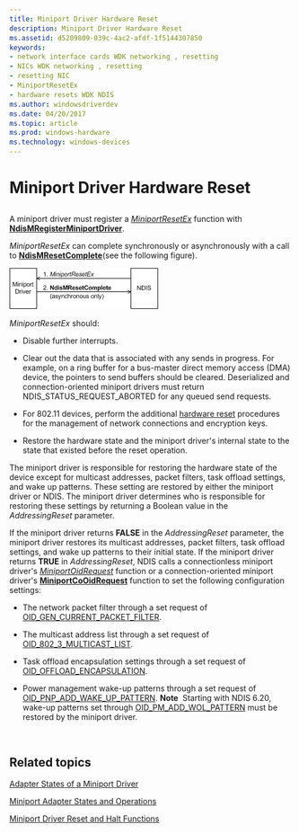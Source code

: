 ```yaml
---
title: Miniport Driver Hardware Reset
description: Miniport Driver Hardware Reset
ms.assetid: d5209809-039c-4ac2-afdf-1f5144307850
keywords:
- network interface cards WDK networking , resetting
- NICs WDK networking , resetting
- resetting NIC
- MiniportResetEx
- hardware resets WDK NDIS
ms.author: windowsdriverdev
ms.date: 04/20/2017
ms.topic: article
ms.prod: windows-hardware
ms.technology: windows-devices
---
```


# Miniport Driver Hardware Reset


## <a href="" id="ddk-hardware-reset-ng"></a>


A miniport driver must register a [*MiniportResetEx*](https://msdn.microsoft.com/library/windows/hardware/ff559432) function with [**NdisMRegisterMiniportDriver**](https://msdn.microsoft.com/library/windows/hardware/ff563654).

*MiniportResetEx* can complete synchronously or asynchronously with a call to [**NdisMResetComplete**](https://msdn.microsoft.com/library/windows/hardware/ff563663)(see the following figure).

![diagram illustrating resetting a network interface card](images/207-09.png)

*MiniportResetEx* should:

-   Disable further interrupts.

-   Clear out the data that is associated with any sends in progress. For example, on a ring buffer for a bus-master direct memory access (DMA) device, the pointers to send buffers should be cleared. Deserialized and connection-oriented miniport drivers must return NDIS\_STATUS\_REQUEST\_ABORTED for any queued send requests.

-   For 802.11 devices, perform the additional [hardware reset](driver-reset.md) procedures for the management of network connections and encryption keys.

-   Restore the hardware state and the miniport driver's internal state to the state that existed before the reset operation.

The miniport driver is responsible for restoring the hardware state of the device except for multicast addresses, packet filters, task offload settings, and wake up patterns. These setting are restored by either the miniport driver or NDIS. The miniport driver determines who is responsible for restoring these settings by returning a Boolean value in the *AddressingReset* parameter.

If the miniport driver returns **FALSE** in the *AddressingReset* parameter, the miniport driver restores its multicast addresses, packet filters, task offload settings, and wake up patterns to their initial state. If the miniport driver returns **TRUE** in *AddressingReset*, NDIS calls a connectionless miniport driver's [*MiniportOidRequest*](https://msdn.microsoft.com/library/windows/hardware/ff559416) function or a connection-oriented miniport driver's [**MiniportCoOidRequest**](https://msdn.microsoft.com/library/windows/hardware/ff559362) function to set the following configuration settings:

-   The network packet filter through a set request of [OID\_GEN\_CURRENT\_PACKET\_FILTER](https://msdn.microsoft.com/library/windows/hardware/ff569575).

-   The multicast address list through a set request of [OID\_802\_3\_MULTICAST\_LIST](https://msdn.microsoft.com/library/windows/hardware/ff569073).

-   Task offload encapsulation settings through a set request of [OID\_OFFLOAD\_ENCAPSULATION](https://msdn.microsoft.com/library/windows/hardware/ff569762).

-   Power management wake-up patterns through a set request of [OID\_PNP\_ADD\_WAKE\_UP\_PATTERN](https://msdn.microsoft.com/library/windows/hardware/ff569773).
    **Note**  Starting with NDIS 6.20, wake-up patterns set through [OID\_PM\_ADD\_WOL\_PATTERN](https://msdn.microsoft.com/library/windows/hardware/ff569764) must be restored by the miniport driver.

     

## Related topics


[Adapter States of a Miniport Driver](adapter-states-of-a-miniport-driver.md)

[Miniport Adapter States and Operations](miniport-adapter-states-and-operations.md)

[Miniport Driver Reset and Halt Functions](https://msdn.microsoft.com/library/windows/hardware/ff564064)

 

 






